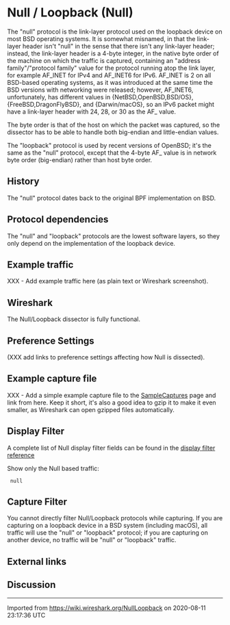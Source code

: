 # Null / Loopback (Null)

The "null" protocol is the link-layer protocol used on the loopback device on most BSD operating systems. It is somewhat misnamed, in that the link-layer header isn't "null" in the sense that there isn't any link-layer header; instead, the link-layer header is a 4-byte integer, in the native byte order of the machine on which the traffic is captured, containing an "address family"/"protocol family" value for the protocol running atop the link layer, for example AF\_INET for IPv4 and AF\_INET6 for IPv6. AF\_INET is 2 on all BSD-based operating systems, as it was introduced at the same time the BSD versions with networking were released; however, AF\_INET6, unfortunately, has different values in {NetBSD,OpenBSD,BSD/OS}, {FreeBSD,DragonFlyBSD}, and {Darwin/macOS}, so an IPv6 packet might have a link-layer header with 24, 28, or 30 as the AF\_ value.

The byte order is that of the host on which the packet was captured, so the dissector has to be able to handle both big-endian and little-endian values.

The "loopback" protocol is used by recent versions of OpenBSD; it's the same as the "null" protocol, except that the 4-byte AF\_ value is in network byte order (big-endian) rather than host byte order.

## History

The "null" protocol dates back to the original BPF implementation on BSD.

## Protocol dependencies

The "null" and "loopback" protocols are the lowest software layers, so they only depend on the implementation of the loopback device.

## Example traffic

XXX - Add example traffic here (as plain text or Wireshark screenshot).

## Wireshark

The Null/Loopback dissector is fully functional.

## Preference Settings

(XXX add links to preference settings affecting how Null is dissected).

## Example capture file

XXX - Add a simple example capture file to the [SampleCaptures](/SampleCaptures) page and link from here. Keep it short, it's also a good idea to gzip it to make it even smaller, as Wireshark can open gzipped files automatically.

## Display Filter

A complete list of Null display filter fields can be found in the [display filter reference](http://www.wireshark.org/docs/dfref/n/null.html)

Show only the Null based traffic:

``` 
 null 
```

## Capture Filter

You cannot directly filter Null/Loopback protocols while capturing. If you are capturing on a loopback device in a BSD system (including macOS), all traffic will use the "null" or "loopback" protocol; if you are capturing on another device, no traffic will be "null" or "loopback" traffic.

## External links

## Discussion

---

Imported from https://wiki.wireshark.org/NullLoopback on 2020-08-11 23:17:36 UTC

